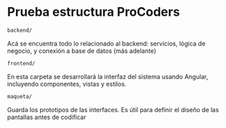 # Prueba estructura ProCoders

````bash
backend/
````
<p> Acá se encuentra todo lo relacionado al backend: servicios, lógica de negocio, y conexión a base de datos (más adelante) </p>

````bash
frontend/
````
<p> En esta carpeta se desarrollará la interfaz del sistema usando Angular, incluyendo componentes, vistas y estilos. </p>

````bash
maqueta/
````
<p>Guarda los prototipos de las interfaces. Es útil para definir el diseño de las pantallas antes de codificar </p>
